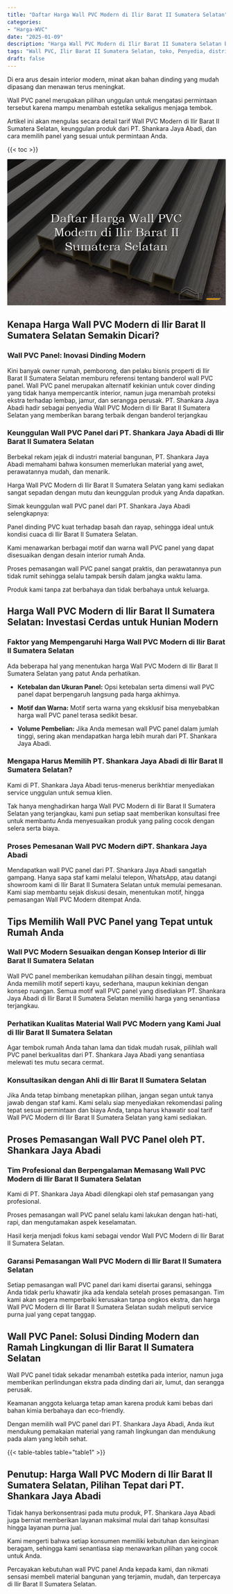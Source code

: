 ```yaml
---
title: "Daftar Harga Wall PVC Modern di Ilir Barat II Sumatera Selatan"
categories: 
- "Harga-WVC"
date: "2025-01-09"
description: "Harga Wall PVC Modern di Ilir Barat II Sumatera Selatan bagi rumah, perkantoran, serta gerai. Produk unggulan, pilihan motif, variasi warna elegan, dengan jasa penempatan ditangani oleh tenaga ahli ahli serta garansi resmi!|Jasa distribusi Wall PVC Modern di Ilir Barat II Sumatera Selatan untuk keperluan tempat tinggal, perkantoran, maupun gerai, dengan material unggulan dan penempatan oleh tim berpengalaman serta jaminan resmi.|Alternatif Wall PVC Modern di Ilir Barat II Sumatera Selatan yang terpercaya bagi hunian, perkantoran, dan gerai, bersama panel berkualitas dan instalasi ditangani oleh tim berpengalaman dan garansi resmi.|Distribusi Wall PVC Modern di Ilir Barat II Sumatera Selatan bagi tempat tinggal, perkantoran, serta toko, beserta panel unggulan dan penempatan dikerjakan oleh tim profesional, disertai beserta kepastian resmi.}"
tags: "Wall PVC, Ilir Barat II Sumatera Selatan, toko, Penyedia, distributor"
draft: false
---
```


Di era arus desain interior modern, minat akan bahan dinding yang mudah dipasang dan menawan terus meningkat.

Wall PVC panel merupakan pilihan unggulan untuk mengatasi permintaan tersebut karena mampu menambah estetika sekaligus menjaga tembok.

Artikel ini akan mengulas secara detail tarif Wall PVC Modern di Ilir Barat II Sumatera Selatan, keunggulan produk dari PT. Shankara Jaya Abadi, dan cara memilih panel yang sesuai untuk permintaan Anda.

{{< toc >}}

![Daftar Harga Wall PVC Modern di Ilir Barat II Sumatera Selatan](/images/Harga-WVC/Daftar-Harga-Wall-PVC-Modern-di-Ilir-Barat-II-Sumatera-Selatan.png)


## Kenapa Harga Wall PVC Modern di Ilir Barat II Sumatera Selatan Semakin Dicari?

### Wall PVC Panel: Inovasi Dinding Modern

Kini banyak owner rumah, pemborong, dan pelaku bisnis properti di Ilir Barat II Sumatera Selatan memburu referensi tentang banderol wall PVC panel. Wall PVC panel merupakan alternatif kekinian untuk cover dinding yang tidak hanya mempercantik interior, namun juga menambah proteksi ekstra terhadap lembap, jamur, dan serangga perusak. PT. Shankara Jaya Abadi hadir sebagai penyedia Wall PVC Modern di Ilir Barat II Sumatera Selatan yang memberikan barang terbaik dengan banderol terjangkau

### Keunggulan Wall PVC Panel dari PT. Shankara Jaya Abadi di Ilir Barat II Sumatera Selatan

Berbekal rekam jejak di industri material bangunan, PT. Shankara Jaya Abadi memahami bahwa konsumen memerlukan material yang awet, perawatannya mudah, dan menarik.

Harga Wall PVC Modern di Ilir Barat II Sumatera Selatan yang kami sediakan sangat sepadan dengan mutu dan keunggulan produk yang Anda dapatkan.

Simak keunggulan wall PVC panel dari PT. Shankara Jaya Abadi selengkapnya:

Panel dinding PVC kuat terhadap basah dan rayap, sehingga ideal untuk kondisi cuaca di Ilir Barat II Sumatera Selatan.

Kami menawarkan berbagai motif dan warna wall PVC panel yang dapat disesuaikan dengan desain interior rumah Anda.

Proses pemasangan wall PVC panel sangat praktis, dan perawatannya pun tidak rumit sehingga selalu tampak bersih dalam jangka waktu lama.

Produk kami tanpa zat berbahaya dan tidak berbahaya untuk keluarga.

## Harga Wall PVC Modern di Ilir Barat II Sumatera Selatan: Investasi Cerdas untuk Hunian Modern

### Faktor yang Mempengaruhi Harga Wall PVC Modern di Ilir Barat II Sumatera Selatan

Ada beberapa hal yang menentukan harga Wall PVC Modern di Ilir Barat II Sumatera Selatan yang patut Anda perhatikan.

- **Ketebalan dan Ukuran Panel:** Opsi ketebalan serta dimensi wall PVC panel dapat berpengaruh langsung pada harga akhirnya.

- **Motif dan Warna:** Motif serta warna yang eksklusif bisa menyebabkan harga wall PVC panel terasa sedikit besar.

- **Volume Pembelian:** Jika Anda memesan wall PVC panel dalam jumlah tinggi, sering akan mendapatkan harga lebih murah dari PT. Shankara Jaya Abadi.

### Mengapa Harus Memilih PT. Shankara Jaya Abadi di Ilir Barat II Sumatera Selatan?

Kami di PT. Shankara Jaya Abadi terus-menerus berikhtiar menyediakan service unggulan untuk semua klien.

Tak hanya menghadirkan harga Wall PVC Modern di Ilir Barat II Sumatera Selatan yang terjangkau, kami pun setiap saat memberikan konsultasi free untuk membantu Anda menyesuaikan produk yang paling cocok dengan selera serta biaya.

### Proses Pemesanan Wall PVC Modern diPT. Shankara Jaya Abadi

Mendapatkan wall PVC panel dari PT. Shankara Jaya Abadi sangatlah gampang. Hanya sapa staf kami melalui telepon, WhatsApp, atau datangi showroom kami di Ilir Barat II Sumatera Selatan untuk memulai pemesanan. Kami siap membantu sejak diskusi desain, menentukan motif, hingga pemasangan Wall PVC Modern ditempat Anda.

## Tips Memilih Wall PVC Panel yang Tepat untuk Rumah Anda

### Wall PVC Modern Sesuaikan dengan Konsep Interior di Ilir Barat II Sumatera Selatan

Wall PVC panel memberikan kemudahan pilihan desain tinggi, membuat Anda memilih motif seperti kayu, sederhana, maupun kekinian dengan konsep ruangan. Semua motif wall PVC panel yang disediakan PT. Shankara Jaya Abadi di Ilir Barat II Sumatera Selatan memiliki harga yang senantiasa terjangkau.

### Perhatikan Kualitas Material Wall PVC Modern yang Kami Jual di Ilir Barat II Sumatera Selatan

Agar tembok rumah Anda tahan lama dan tidak mudah rusak, pilihlah wall PVC panel berkualitas dari PT. Shankara Jaya Abadi yang senantiasa melewati tes mutu secara cermat.

### Konsultasikan dengan Ahli di Ilir Barat II Sumatera Selatan

Jika Anda tetap bimbang menetapkan pilihan, jangan segan untuk tanya jawab dengan staf kami. Kami selalu siap menyediakan rekomendasi paling tepat sesuai permintaan dan biaya Anda, tanpa harus khawatir soal tarif Wall PVC Modern di Ilir Barat II Sumatera Selatan yang kami sediakan.

## Proses Pemasangan Wall PVC Panel oleh PT. Shankara Jaya Abadi

### Tim Profesional dan Berpengalaman Memasang Wall PVC Modern di Ilir Barat II Sumatera Selatan

Kami di PT. Shankara Jaya Abadi dilengkapi oleh staf pemasangan yang profesional.

Proses pemasangan wall PVC panel selalu kami lakukan dengan hati-hati, rapi, dan mengutamakan aspek keselamatan.

Hasil kerja menjadi fokus kami sebagai vendor Wall PVC Modern di Ilir Barat II Sumatera Selatan.

### Garansi Pemasangan Wall PVC Modern di Ilir Barat II Sumatera Selatan

Setiap pemasangan wall PVC panel dari kami disertai garansi, sehingga Anda tidak perlu khawatir jika ada kendala setelah proses pemasangan. Tim kami akan segera memperbaiki kerusakan tanpa ongkos ekstra, dan harga Wall PVC Modern di Ilir Barat II Sumatera Selatan sudah meliputi service purna jual yang cepat tanggap.

## Wall PVC Panel: Solusi Dinding Modern dan Ramah Lingkungan di Ilir Barat II Sumatera Selatan

Wall PVC panel tidak sekadar menambah estetika pada interior, namun juga memberikan perlindungan ekstra pada dinding dari air, lumut, dan serangga perusak.

Keamanan anggota keluarga tetap aman karena produk kami bebas dari bahan kimia berbahaya dan eco-friendly.

Dengan memilih wall PVC panel dari PT. Shankara Jaya Abadi, Anda ikut mendukung pemakaian material yang ramah lingkungan dan mendukung pada alam yang lebih sehat.

{{< table-tables table="table1" >}}

## Penutup: Harga Wall PVC Modern di Ilir Barat II Sumatera Selatan, Pilihan Tepat dari PT. Shankara Jaya Abadi

Tidak hanya berkonsentrasi pada mutu produk, PT. Shankara Jaya Abadi juga berniat memberikan layanan maksimal mulai dari tahap konsultasi hingga layanan purna jual.

Kami mengerti bahwa setiap konsumen memiliki kebutuhan dan keinginan beragam, sehingga kami senantiasa siap menawarkan pilihan yang cocok untuk Anda.

Percayakan kebutuhan wall PVC panel Anda kepada kami, dan nikmati sensasi membeli material bangunan yang terjamin, mudah, dan terpercaya di Ilir Barat II Sumatera Selatan.